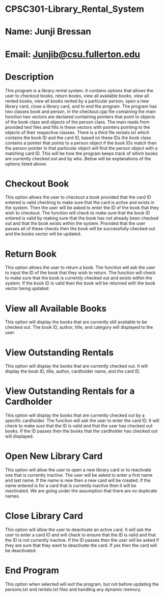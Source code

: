 # CPSC301-Library_Rental_System

# Name: Junji Bressan
# Email: Junjib@csu.fullerton.edu

# Description
This program is a library rental system. It contains options that allows the user to checkout books, return books, view all available books, view all rented books, view all books rented by a particular person, open a new library card, close a library card, and to end the program.
The program has two classes book and person. In the checkout.cpp file containing the main function two vectors are declared containing pointers that point to objects of the book class and objects of the person class. The main reads from provided text files and fills in these vectors with pointers pointing to the objects of their respective classes. There is a third file rentals.txt which contains the book ID and the card ID, based on these IDs the book class contains a pointer that points to a person object if the book IDs match then the person pointer in that particular object will find the person object with a matching card ID. This will be how the program keeps track of which books are currently checked out and by who. Below will be explanations of the options listed above.

# Checkout Book
This option allows the user to checkout a book provided that the card ID entered is valid checking to make sure that the card is active and exists in the system. Then the user will be asked to enter the ID of the book that they wish to checkout. The function will check to make sure that the book ID entered is valid by making sure that the book has not already been checked out and that the book exists within the system. Provided that the user passes all of these checks then the book will be successfully checked out and the books vector will be updated.

# Return Book
This option allows the user to return a book. The function will ask the user to input the ID of the book that they wish to return. The function will check to make sure that the book is currently checked out and exists within the system. If the book ID is valid then the book will be returned with the book vector being updated.

# View all Available Books
This option will display the books that are currently still available to be checked out. The book ID, author, title, and category will displayed to the user.

# View Outstanding Rentals
This option will display the books that are currently checked out. It will display the book ID, title, author, cardholder name, and the card ID.

# View Outstanding Rentals for a Cardholder
This option will display the books that are currently checked out by a specific cardholder.
The function will ask the user to enter the card ID. It will check to make sure that the ID is valid and that the user has checked out books. If the ID passes then the books that the cardholder has checked out will displayed.

# Open New Library Card
This option will allow the user to open a new library card or to reactivate one that is currently inactive. The user will be asked to enter a first name and last name. If the name is new then a new card will be created. If the name entered is for a card that is currently inactive then it will be reactivated. We are going under the assumption that there are no duplicate names.

# Close Library Card
This option will allow the user to deactivate an active card. It will ask the user to enter a card ID and will check to ensure that the ID is valid and that the ID is not currently inactive. If the ID passes then the user will be asked if they are sure that they want to deactivate the card. If yes then the card will be deactivated.

# End Program
This option when selected will exit the program, but not before updating the persons.txt and rentals.txt files and handling any dynamic memory.  
